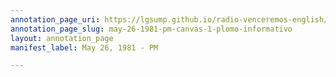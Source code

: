 ```yaml
---
annotation_page_uri: https://lgsump.github.io/radio-venceremos-english/annotations/may-26-1981-pm-canvas-1-plomo-informativo.json
annotation_page_slug: may-26-1981-pm-canvas-1-plomo-informativo
layout: annotation_page
manifest_label: May 26, 1981 - PM

---
```

